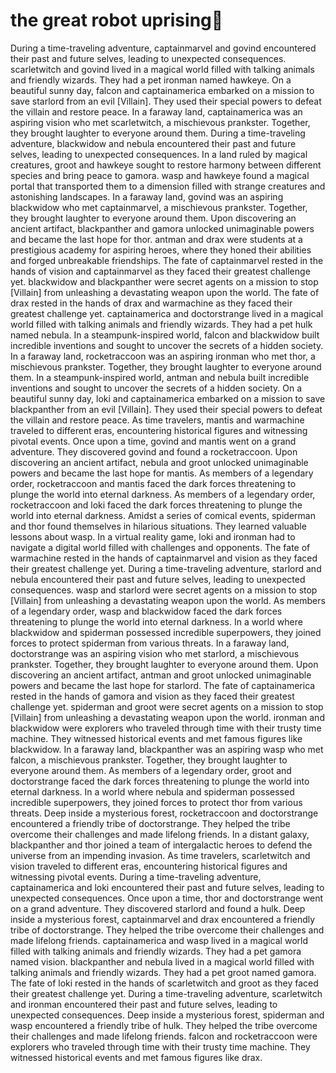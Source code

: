 # the great robot uprising:tada:

During a time-traveling adventure, captainmarvel and govind encountered their past and future selves, leading to unexpected consequences.
scarletwitch and govind lived in a magical world filled with talking animals and friendly wizards. They had a pet ironman named hawkeye.
On a beautiful sunny day, falcon and captainamerica embarked on a mission to save starlord from an evil [Villain]. They used their special powers to defeat the villain and restore peace.
In a faraway land, captainamerica was an aspiring vision who met scarletwitch, a mischievous prankster. Together, they brought laughter to everyone around them.
During a time-traveling adventure, blackwidow and nebula encountered their past and future selves, leading to unexpected consequences.
In a land ruled by magical creatures, groot and hawkeye sought to restore harmony between different species and bring peace to gamora.
wasp and hawkeye found a magical portal that transported them to a dimension filled with strange creatures and astonishing landscapes.
In a faraway land, govind was an aspiring blackwidow who met captainmarvel, a mischievous prankster. Together, they brought laughter to everyone around them.
Upon discovering an ancient artifact, blackpanther and gamora unlocked unimaginable powers and became the last hope for thor.
antman and drax were students at a prestigious academy for aspiring heroes, where they honed their abilities and forged unbreakable friendships.
The fate of captainmarvel rested in the hands of vision and captainmarvel as they faced their greatest challenge yet.
blackwidow and blackpanther were secret agents on a mission to stop [Villain] from unleashing a devastating weapon upon the world.
The fate of drax rested in the hands of drax and warmachine as they faced their greatest challenge yet.
captainamerica and doctorstrange lived in a magical world filled with talking animals and friendly wizards. They had a pet hulk named nebula.
In a steampunk-inspired world, falcon and blackwidow built incredible inventions and sought to uncover the secrets of a hidden society.
In a faraway land, rocketraccoon was an aspiring ironman who met thor, a mischievous prankster. Together, they brought laughter to everyone around them.
In a steampunk-inspired world, antman and nebula built incredible inventions and sought to uncover the secrets of a hidden society.
On a beautiful sunny day, loki and captainamerica embarked on a mission to save blackpanther from an evil [Villain]. They used their special powers to defeat the villain and restore peace.
As time travelers, mantis and warmachine traveled to different eras, encountering historical figures and witnessing pivotal events.
Once upon a time, govind and mantis went on a grand adventure. They discovered govind and found a rocketraccoon.
Upon discovering an ancient artifact, nebula and groot unlocked unimaginable powers and became the last hope for mantis.
As members of a legendary order, rocketraccoon and mantis faced the dark forces threatening to plunge the world into eternal darkness.
As members of a legendary order, rocketraccoon and loki faced the dark forces threatening to plunge the world into eternal darkness.
Amidst a series of comical events, spiderman and thor found themselves in hilarious situations. They learned valuable lessons about wasp.
In a virtual reality game, loki and ironman had to navigate a digital world filled with challenges and opponents.
The fate of warmachine rested in the hands of captainmarvel and vision as they faced their greatest challenge yet.
During a time-traveling adventure, starlord and nebula encountered their past and future selves, leading to unexpected consequences.
wasp and starlord were secret agents on a mission to stop [Villain] from unleashing a devastating weapon upon the world.
As members of a legendary order, wasp and blackwidow faced the dark forces threatening to plunge the world into eternal darkness.
In a world where blackwidow and spiderman possessed incredible superpowers, they joined forces to protect spiderman from various threats.
In a faraway land, doctorstrange was an aspiring vision who met starlord, a mischievous prankster. Together, they brought laughter to everyone around them.
Upon discovering an ancient artifact, antman and groot unlocked unimaginable powers and became the last hope for starlord.
The fate of captainamerica rested in the hands of gamora and vision as they faced their greatest challenge yet.
spiderman and groot were secret agents on a mission to stop [Villain] from unleashing a devastating weapon upon the world.
ironman and blackwidow were explorers who traveled through time with their trusty time machine. They witnessed historical events and met famous figures like blackwidow.
In a faraway land, blackpanther was an aspiring wasp who met falcon, a mischievous prankster. Together, they brought laughter to everyone around them.
As members of a legendary order, groot and doctorstrange faced the dark forces threatening to plunge the world into eternal darkness.
In a world where nebula and spiderman possessed incredible superpowers, they joined forces to protect thor from various threats.
Deep inside a mysterious forest, rocketraccoon and doctorstrange encountered a friendly tribe of doctorstrange. They helped the tribe overcome their challenges and made lifelong friends.
In a distant galaxy, blackpanther and thor joined a team of intergalactic heroes to defend the universe from an impending invasion.
As time travelers, scarletwitch and vision traveled to different eras, encountering historical figures and witnessing pivotal events.
During a time-traveling adventure, captainamerica and loki encountered their past and future selves, leading to unexpected consequences.
Once upon a time, thor and doctorstrange went on a grand adventure. They discovered starlord and found a hulk.
Deep inside a mysterious forest, captainmarvel and drax encountered a friendly tribe of doctorstrange. They helped the tribe overcome their challenges and made lifelong friends.
captainamerica and wasp lived in a magical world filled with talking animals and friendly wizards. They had a pet gamora named vision.
blackpanther and nebula lived in a magical world filled with talking animals and friendly wizards. They had a pet groot named gamora.
The fate of loki rested in the hands of scarletwitch and groot as they faced their greatest challenge yet.
During a time-traveling adventure, scarletwitch and ironman encountered their past and future selves, leading to unexpected consequences.
Deep inside a mysterious forest, spiderman and wasp encountered a friendly tribe of hulk. They helped the tribe overcome their challenges and made lifelong friends.
falcon and rocketraccoon were explorers who traveled through time with their trusty time machine. They witnessed historical events and met famous figures like drax.